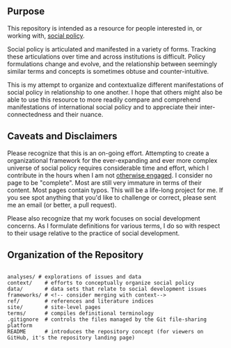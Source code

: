 ## Purpose

This repository is intended as a resource for people interested in, or working with, [social policy](http://applied-anthro.com/terms/social-policy/).

Social policy is articulated and manifested in a variety of forms.  Tracking these articulations over time and across institutions is difficult.  Policy formulations change and evolve, and the relationship between seemingly similar terms and concepts is sometimes obtuse and counter-intuitive.

This is my attempt to organize and contextualize different manifestations of social policy in relationship to one another.  I hope that others might also be able to use this resource to more readily compare and comprehend manifestations of international social policy and to appreciate their inter-connectedness and their nuance.  

## Caveats and Disclaimers

Please recognize that this is an on-going effort. Attempting to create a organizational framework for the ever-expanding and ever more complex universe of social policy requires considerable time and effort, which I contribute in the hours when I am not [otherwise engaged](http://social-policy.expert). I consider no page to be "complete". Most are still very immature in terms of their content. Most pages contain typos. This will be a life-long project for me. If you see spot anything that you'd like to challenge or correct, please sent me an email (or better, a pull request).

Please also recognize that my work focuses on social development concerns. As I formulate definitions for various terms, I do so with respect to their usage relative to the practice of social development.

<!--
I should also emphasise how much I continue to struggle to account for what constitutes 'social policy'.
-->

## Organization of the Repository


```

analyses/ # explorations of issues and data
context/	# efforts to conceptually organize social policy
data/		# data sets that relate to social development issues
frameworks/ # <!-- consider merging with context-->
ref/		# references and literature indices
site/		# site-level pages
terms/		# compiles definitional terminology
.gitignore	# controls the files managed by the Git file-sharing platform
README		# introduces the repository concept (for viewers on GitHub, it's the repository landing page) 

```


